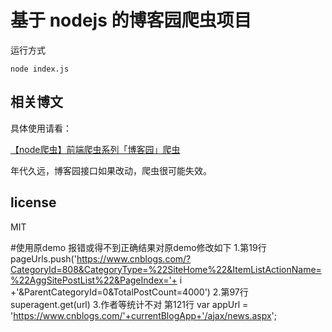 # 基于 nodejs 的博客园爬虫项目

运行方式
```
node index.js
```

## 相关博文

具体使用请看：

[【node爬虫】前端爬虫系列「博客园」爬虫](http://www.cnblogs.com/coco1s/p/4954063.html)

年代久远，博客园接口如果改动，爬虫很可能失效。

## license 
MIT

#使用原demo 报错或得不到正确结果对原demo修改如下
1.第19行
pageUrls.push('https://www.cnblogs.com/?CategoryId=808&CategoryType=%22SiteHome%22&ItemListActionName=%22AggSitePostList%22&PageIndex='+ i +'&ParentCategoryId=0&TotalPostCount=4000')
2.第97行
superagent.get(url)
3.作者等统计不对
第121行
var appUrl = 'https://www.cnblogs.com/'+currentBlogApp+'/ajax/news.aspx';